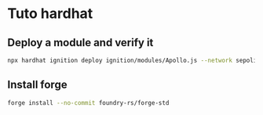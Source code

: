 # Tuto hardhat 

## Deploy a module and verify it
```bash
npx hardhat ignition deploy ignition/modules/Apollo.js --network sepolia --verify
```
## Install forge
```bash
forge install --no-commit foundry-rs/forge-std
```